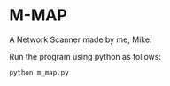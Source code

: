 # M-MAP

A Network Scanner made by me, Mike.

Run the program using python as follows:

```bash
python m_map.py
```
